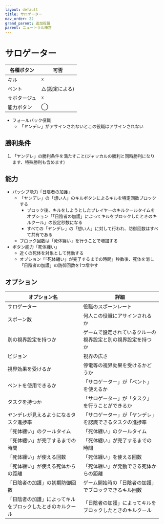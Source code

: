 ```yaml
---
layout: default
title: サロゲーター
nav_order: 22
grand_parent: 追加役職
parent: ニュートラル陣営
---
```



# サロゲーター

|  各種ボタン |  可否  |
| ---- | ---- |
|  キル  | ☓ |
|  ベント  | △(設定による) |
|  サボタージュ  | ☓ |
|  能力ボタン  | ◯ |

- フォールバック役職
  - 「ヤンデレ」がアサインされないとこの役職はアサインされない

## 勝利条件
1. 「ヤンデレ」の勝利条件を満たすこと(ジャッカルの勝利と同時勝利になります、特殊勝利も含めます)

## 能力

- パッシブ能力「日陰者の加護」
  - 「ヤンデレ」の「想い人」のキルボタンによるキルを特定回数ブロックする
    - ブロック後、キルをしようとしたプレイヤーのキルクールタイムをオプション「「日陰者の加護」によってキルをブロックしたときのキルクール」の設定秒数になる
    - すべての「ヤンデレ」の「想い人」に対して行われ、防御回数はすべて共有である
  - ブロック回数は「死体纏い」を行うことで増加する
- ボタン能力「死体纏い」
  - 近くの死体を対象として発動する
  - オプション「「死体纏い」が完了するまでの時間」秒数後、死体を消し「日陰者の加護」の防御回数を1つ増やす

## オプション

|  オプション名 |  詳細  |
| ---- | ---- |
|  サロゲーター | 役職のスポーンレート |
|  スポーン数  | 何人この役職にアサインされるか |
|  別の視界設定を持つか  |  ゲームで設定されているクルーの視界設定と別の視界設定を持つか  |
|  ビジョン  |  視界の広さ  |
|  視界効果を受けるか  |  停電等の視界効果を受けるかどうか  |
| ベントを使用できるか | 「サロゲーター」が「ベント」を使えるか |
| タスクを持つか | 「サロゲーター」が「タスク」を行うことができるか |
| ヤンデレが見えるようになるタスク進捗率  | 「サロゲーター」が「ヤンデレ」を認識できるタスクの進捗率  |
| 「死体纏い」のクールタイム | 「死体纏い」のクールタイム |
| 「死体纏い」が完了するまでの時間 | 「死体纏い」が完了するまでの時間 |
| 「死体纏い」が使える回数  | 「死体纏い」を使える回数  |
| 「死体纏い」が使える死体からの距離 | 「死体纏い」が発動できる死体からの距離  |
| 「日陰者の加護」の初期防御回数 | ゲーム開始時の「日陰者の加護」でブロックできるキル回数  |
| 「日陰者の加護」によってキルをブロックしたときのキルクール | 「日陰者の加護」によってキルをブロックしたときのキルクール  |
